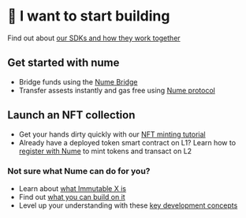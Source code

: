 # 👷 I want to start building

Find out about [our SDKs and how they work together](https://docs.numecrypto.com)

## Get started with nume

- Bridge funds using the [Nume Bridge](user.md#create-user)
- Transfer assests instantly and gas free using [Nume protocol](user.md#create-user)

## Launch an NFT collection

- Get your hands dirty quickly with our [NFT minting tutorial](user.md#create-user)
- Already have a deployed token smart contract on L1? Learn how to [register with Nume](user.md#create-user) to mint tokens and transact on L2

### Not sure what Nume can do for you?

- Learn about [what Immutable X is](user.md#create-user)
- Find out [what you can build on it](user.md#create-user)
- Level up your understanding with these [key development concepts](user.md#create-user)

